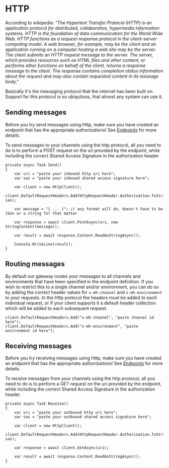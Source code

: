 # HTTP

According to wikipedia: *"The Hypertext Transfer Protocol (HTTP) is an application protocol for distributed, collaborative, hypermedia information systems. HTTP is the foundation of data communication for the World Wide Web. HTTP functions as a request-response protocol in the client-server computing model. A web browser, for example, may be the client and an application running on a computer hosting a web site may be the server. The client submits an HTTP request message to the server. The server, which provides resources such as HTML files and other content, or performs other functions on behalf of the client, returns a response message to the client. The response contains completion status information about the request and may also contain requested content in its message body."*

Basically it's the messaging protocol that the internet has been built on. Support for this protocol is so ubiquitous, that almost any system can use it.

## Sending messages

Before you try send messages using Http, make sure you have created an endpoint that has the appropriate authorizations! See [Endpoints](/documentation/connectivity/endpoints) for more details.

To send messages to your channels using the http protocol, all you need to do is to perform a POST request on the uri provided by the endpoint, while including the correct Shared Access Signature in the authorization header

	private async Task Send()
    {
		var uri = "paste your inbound http uri here";
		var sas = "paste your inbound shared access signature here";
		
		var client = new HttpClient();
        client.DefaultRequestHeaders.Add(HttpRequestHeader.Authorization.ToString(), sas);
		
		var message = "{ ... }"; // any format will do, doesn't have to be JSon or a string for that matter

        var response = await client.PostAsync(uri, new StringContent(message));

        var result = await response.Content.ReadAsStringAsync();
		
		Console.WriteLine(result);
    }
	
## Routing messages

By default our gateway routes your messages to all channels and environments that have been specified in the endpoint definition. If you wish to restrict this to a single channel and/or environment, you can do so by adding the correct header values for `x-mh-channel` and `x-mh-environment` to your requests. In the Http protocol the headers must be added to each individual request, or if your client supports it a default header collection which will be added to each subsequent request.

	client.DefaultRequestHeaders.Add("x-mh-channel", "paste channel id here");
	client.DefaultRequestHeaders.Add("x-mh-environment", "paste environment id here");
	
## Receiving messages

Before you try receiving messages using Http, make sure you have created an endpoint that has the appropriate authorizations! See [Endpoints](/documentation/connectivity/endpoints) for more details.

To receive messages from your channels using the http protocol, all you need to do is to perform a GET request on the uri provided by the endpoint, while including the correct Shared Access Signature in the authorization header.

	private async Task Receive()
    {
		var uri = "paste your outbound http uri here";
		var sas = "paste your outbound shared access signature here";
		
		var client = new HttpClient();
        client.DefaultRequestHeaders.Add(HttpRequestHeader.Authorization.ToString(), sas);
		
        var response = await client.GetAsync(uri);

		var result = await response.Content.ReadAsStringAsync(); 
    }